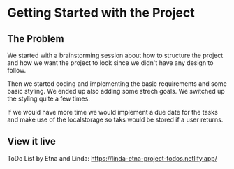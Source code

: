 # Getting Started with the Project

## The Problem

We started with a brainstorming session about how to structure the project and how we want the project to look since we didn't have any design to follow.

Then we started coding and implementing the basic requirements and some basic styling.
We ended up also adding some strech goals. We switched up the styling quite a few times.

If we would have more time we would implement a due date for the tasks and make use of the localstorage so taks would be stored if a user returns.

## View it live

ToDo List by Etna and Linda:
https://linda-etna-project-todos.netlify.app/
